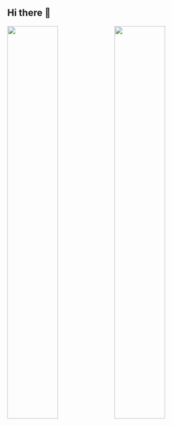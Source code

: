 ## Hi there 👋

<a href="https://github.com/anuraghazra/github-readme-stats">
  <img align="left" src="https://github-readme-stats.vercel.app/api?username=tomoya092013&count_private=true&show_icons=true&theme=panda"width="48%" />
</a>
<a href="https://github.com/anuraghazra/github-readme-stats">
  <img align="left" src="https://github-readme-stats.vercel.app/api/top-langs/?username=tomoya092013&layout=donut&theme=jolly" width="48%" />
</a>
